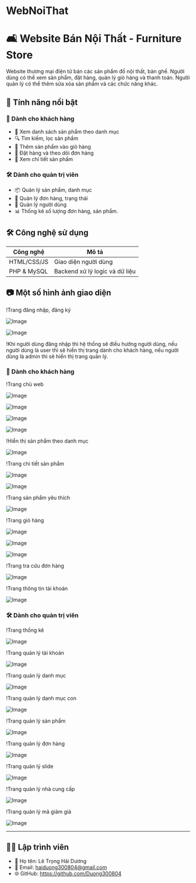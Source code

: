 # WebNoiThat
# 🛋️ Website Bán Nội Thất - Furniture Store
 Website thương mại điện tử bán các sản phẩm đồ nội thất, bàn ghế. 
 Người dùng có thể xem sản phẩm, đặt hàng, quản lý giỏ hàng và thanh toán. 
 Người quản lý có thể thêm sửa xóa sản phẩm và các chức năng khác.
## 🚀 Tính năng nổi bật

### 👤 Dành cho khách hàng
- 🛒 Xem danh sách sản phẩm theo danh mục
- 🔍 Tìm kiếm, lọc sản phẩm
- 🧺 Thêm sản phẩm vào giỏ hàng
- 📝 Đặt hàng và theo dõi đơn hàng
- 🧾 Xem chi tiết sản phẩm

### 🛠️ Dành cho quản trị viên
- 📦 Quản lý sản phẩm, danh mục
- 📁 Quản lý đơn hàng, trạng thái
- 👥 Quản lý người dùng
- 📊 Thống kê số lượng đơn hàng, sản phẩm.

## 🛠️ Công nghệ sử dụng

| Công nghệ        | Mô tả                              |
|------------------|-------------------------------------|
| HTML/CSS/JS      | Giao diện người dùng                |
| PHP & MySQL      | Backend xử lý logic và dữ liệu      |

## 📷 Một số hình ảnh giao diện

!Trang đăng nhập, đăng ký

![Image](https://github.com/user-attachments/assets/b678f69f-2760-4e4c-a484-849dd9711d81)

![Image](https://github.com/user-attachments/assets/fffbce29-04b6-478c-86e3-cef30ff0bd1b)

!Khi người dùng đăng nhập thì hệ thống sẽ điều hướng người dùng, nếu người dùng là user thì sẽ hiển thị trang dành cho khách hàng, nếu người dùng là admin thì sẽ hiển thị trang quản lý.
### 👤 Dành cho khách hàng
!Trang chủ web 

![Image](https://github.com/user-attachments/assets/a5428544-6831-419e-ac77-6477c2b141dd)

![Image](https://github.com/user-attachments/assets/3135cc5d-8c45-47e4-8fe8-9e1f5ad7beb4)

![Image](https://github.com/user-attachments/assets/1112e6ec-4282-4877-b317-499a0fd27f2f)

![Image](https://github.com/user-attachments/assets/70b4ab7a-0b49-4d53-b1fc-c1ad48b5599d)

!Hiển thị sản phẩm theo danh mục

![Image](https://github.com/user-attachments/assets/d9986de7-22ce-4b1d-9bfd-54a496f3cf91)

!Trang chi tiết sản phẩm 

![Image](https://github.com/user-attachments/assets/6abc4c8a-cb30-4923-af84-434ce3386379)

![Image](https://github.com/user-attachments/assets/112f5f18-5cc8-4727-b960-dd780802339a)

!Trang sản phẩm yêu thích

![Image](https://github.com/user-attachments/assets/fae125c2-33e7-4a99-ae07-e72dbc4b9a40)

!Trang giỏ hàng

![Image](https://github.com/user-attachments/assets/6f8fb5a3-2718-41ac-8e93-cc54239e3521)

![Image](https://github.com/user-attachments/assets/5a7ddc02-1760-40fd-9abe-14aa758c16d7)

![Image](https://github.com/user-attachments/assets/a4e27ce6-c0d1-4b89-b281-da0590681d5b)

!Trang tra cứu đơn hàng

![Image](https://github.com/user-attachments/assets/aac85b54-2a4a-4642-95b1-4548f07c618c)

!Trang thông tin tài khoản 

![Image](https://github.com/user-attachments/assets/0181d4f5-8627-42f1-8fe9-ed646189ef1d)

### 🛠️ Dành cho quản trị viên
!Trang thống kê

![Image](https://github.com/user-attachments/assets/76a38c50-0846-449d-bdbe-1e7a407416de)

!Trang quản lý tài khoản

![Image](https://github.com/user-attachments/assets/a1c4a369-1cda-4e7a-9ca1-def8de536634)

!Trang quản lý danh mục

![Image](https://github.com/user-attachments/assets/beab6b77-108d-4224-9ce5-60daab0f93b9)

!Trang quản lý danh mục con

![Image](https://github.com/user-attachments/assets/324ba892-5b69-417d-a10b-4af5e0bf631e)

!Trang quản lý sản phẩm

![Image](https://github.com/user-attachments/assets/0ba5409e-23be-4440-91cb-c2a6bb1bc548)

!Trang quản lý đơn hàng

![Image](https://github.com/user-attachments/assets/b22bf94f-3d35-413d-ba37-477d8b19a0bb)

!Trang quản lý slide

![Image](https://github.com/user-attachments/assets/73de1970-42ad-4ba7-bd27-01f4afee817f)

!Trang quản lý nhà cung cấp

![Image](https://github.com/user-attachments/assets/0255b232-ea96-4c39-9c68-f930c26fa915)

!Trang quản lý mã giảm giá

![Image](https://github.com/user-attachments/assets/d3690b99-8579-449f-92af-0a198d9e50d7)

---

## 👨‍💻 Lập trình viên

- 💼 Họ tên: Lê Trọng Hải Dương
- 📧 Email: haiduong300804@gmail.com
- 🌐 GitHub: https://github.com/Duong300804
